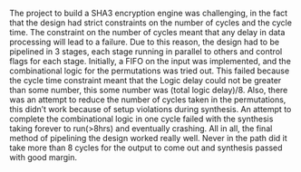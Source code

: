 
The project to build a SHA3 encryption engine was challenging, in the fact that the design had strict constraints on the number of cycles and the cycle time. The constraint on the number of cycles meant that any delay in data processing will lead to a failure. Due to this reason, the design had to be pipelined in 3 stages, each stage running in parallel to others and control flags for each stage. Initially, a FIFO on the input was implemented, and the combinational logic for the permutations was tried out. This failed because the cycle time constraint meant that the Logic delay could not be greater than some number, this some number was (total logic delay)/8. Also, there was an attempt to reduce the number of cycles taken in the permutations, this didn’t work because of setup violations during synthesis. An attempt to complete the combinational logic in one cycle failed with the synthesis taking forever to run(>8hrs) and eventually crashing. All in all, the final method of pipelining the design worked really well. Never in the path did it take more than 8 cycles for the output to come out and synthesis passed with good margin.  
